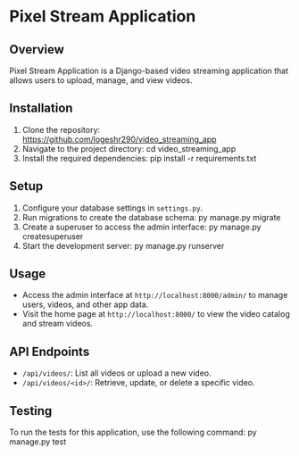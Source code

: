 # Pixel Stream Application

## Overview
Pixel Stream Application is a Django-based video streaming application that allows users to upload, manage, and view videos.

## Installation
1. Clone the repository: https://github.com/logeshr290/video_streaming_app
2. Navigate to the project directory: cd video_streaming_app
3. Install the required dependencies: pip install -r requirements.txt

## Setup
1. Configure your database settings in `settings.py`.
2. Run migrations to create the database schema: py manage.py migrate
3. Create a superuser to access the admin interface: py manage.py createsuperuser
4. Start the development server: py manage.py runserver

## Usage
- Access the admin interface at `http://localhost:8000/admin/` to manage users, videos, and other app data.
- Visit the home page at `http://localhost:8000/` to view the video catalog and stream videos.

## API Endpoints
- `/api/videos/`: List all videos or upload a new video.
- `/api/videos/<id>/`: Retrieve, update, or delete a specific video.

## Testing
To run the tests for this application, use the following command: py manage.py test





